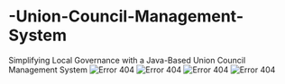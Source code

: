 # -Union-Council-Management-System
Simplifying Local Governance with a Java-Based Union Council Management System
![Error 404](https://drive.google.com/file/d/1oH3yl81tJEdRHL9LmRVIU0WKrZ_lu7hB/view?usp=drive_link)
![Error 404]((https://drive.google.com/file/d/1PWhiLN963yTd_ae-y6VYJsxtJvSwAVR8/view?usp=drive_link))
![Error 404]((https://drive.google.com/file/d/1uonKi4gjHdj3HX5uJnqGQ1dneeANz84O/view?usp=drive_link))
![Error 404]((https://drive.google.com/file/d/1L_Decxg5H46EIGhx_S28BEzeY7iGjD-Y/view?usp=drive_link))
